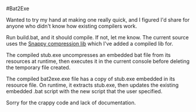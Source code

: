 #Bat2Exe

Wanted to try my hand at making one really quick, and I figured I'd share for anyone who didn't know how existing compilers work.

Run build.bat, and it should compile. If not, let me know. The current source uses the [Snappy compression lib](http://code.google.com/p/snappy/) which I've added a compiled lib for.

The compiled stub.exe uncompresses an embedded bat file from its resources at runtime, then executes it in the current console before deleting the temporary file created.

The compiled bat2exe.exe file has a copy of stub.exe embedded in its resource file. On runtime, it extracts stub.exe, then updates the existing embedded .bat script with the new script that the user specified. 

Sorry for the crappy code and lack of documentation.